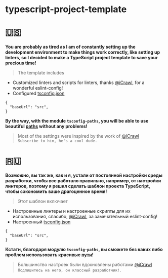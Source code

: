 # typescript-project-template


# 🇺🇸
**You are probably as tired as I am of constantly setting up the development environment to make things work correctly, like setting up linters, so I decided to make a TypeScript project template to save your precious time!**

> The template includes
- Customized linters and scripts for linters, thanks [@iCrawl](https://github.com/iCrawl), for a wonderful eslint-config!
- Configured [tsconfig.json](tsconfig.json)
```
{
  "baseUrl": "src",
}
```
**By the way, with the module `tsconfig-paths`, you will be able to use beautiful [paths](https://www.typescriptlang.org/tsconfig#paths) without any problems!**
> Most of the settings were inspired by the work of [@iCrawl](https://github.com/iCrawl) <br/>
> `Subscribe to him, he's a cool dude.`

# 🇷🇺

**Возможно, вы так же, как и я, устали от постоянной настройки среды разработки, чтобы все работало правильно, например, от настройки линтеров, поэтому я решил сделать шаблон проекта TypeScript, чтобы сэкономить ваше драгоценное время!**

> Этот шаблон включает
-  Настроенные линтеры и настроенные скрипты для их использования, спасибо, [@iCrawl](https://github.com/iCrawl), за замечательный eslint-config!
-  Настроенный [tsconfig.json](tsconfig.json)

```
{
  "baseUrl": "src",
}
```
**Кстати, благодаря модулю `tsconfig-paths`, вы сможете без каких либо проблем использовать красивые [пути](https://www.typescriptlang.org/tsconfig#paths)!**
> Большинство настроек были вдохновлены работами [@iCrawl](https://github.com/iCrawl) <br/>
> `Подпишитесь на него, он классный разработчик!`.
